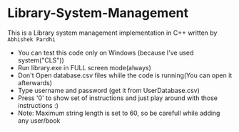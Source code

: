 # Library-System-Management
This is a Library system management implementation in C++ written by ``` Abhishek Pardhi```
- You can test this code only on Windows (because I've used system("CLS"))
- Run library.exe in FULL screen mode(always)
- Don't Open database.csv files whiile the code is running(You can open it afterwards)
- Type username and password (get it from UserDatabase.csv)
- Press '0' to show set of instructions and just play around with those instructions :)
- Note: Maximum string length is set to 60, so be carefull while adding any user/book
